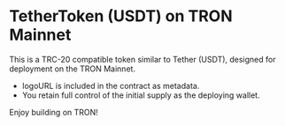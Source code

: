 # TetherToken (USDT) on TRON Mainnet

This is a TRC-20 compatible token similar to Tether (USDT), designed for deployment on the TRON Mainnet.


- logoURL is included in the contract as metadata.
- You retain full control of the initial supply as the deploying wallet.


Enjoy building on TRON!

